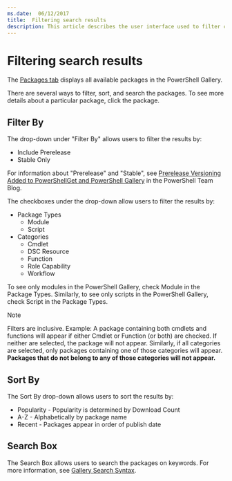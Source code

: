 ```yaml
---
ms.date:  06/12/2017
title:  Filtering search results
description: This article describes the user interface used to filter content in the PowerShell Gallery.
---
```

# Filtering search results

The [Packages tab](https://www.powershellgallery.com/packages) displays all available packages in
the PowerShell Gallery.

There are several ways to filter, sort, and search the packages. To see more details about a
particular package, click the package.

## Filter By

The drop-down under "Filter By" allows users to filter the results by:

- Include Prerelease
- Stable Only

For information about "Prerelease" and "Stable", see
[Prerelease Versioning Added to PowerShellGet and PowerShell Gallery](https://blogs.msdn.microsoft.com/powershell/2017/12/05/prerelease-versioning-added-to-powershellget-and-powershell-gallery/)
in the PowerShell Team Blog.

The checkboxes under the drop-down allow users to filter the results by:

- Package Types
  - Module
  - Script
- Categories
  - Cmdlet
  - DSC Resource
  - Function
  - Role Capability
  - Workflow

To see only modules in the PowerShell Gallery, check Module in the Package Types. Similarly, to see
only scripts in the PowerShell Gallery, check Script in the Package Types.

> [!NOTE]
> Filters are inclusive. Example: A package containing both cmdlets and functions will appear if
> either Cmdlet or Function (or both) are checked. If neither are selected, the package will not
> appear. Similarly, if all categories are selected, only packages containing one of those
> categories will appear. **Packages that do not belong to any of those categories will not
> appear.**

## Sort By

The Sort By drop-down allows users to sort the results by:

- Popularity - Popularity is determined by Download Count
- A-Z - Alphabetically by package name
- Recent - Packages appear in order of publish date

## Search Box

The Search Box allows users to search the packages on keywords.
For more information, see [Gallery Search Syntax](search-syntax.md).

